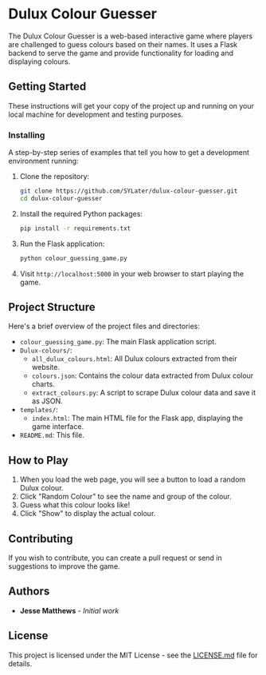 # Dulux Colour Guesser

The Dulux Colour Guesser is a web-based interactive game where players are challenged to guess colours based on their names. It uses a Flask backend to serve the game and provide functionality for loading and displaying colours.

## Getting Started

These instructions will get your copy of the project up and running on your local machine for development and testing purposes.

### Installing

A step-by-step series of examples that tell you how to get a development environment running:

1. Clone the repository:
   ```bash
   git clone https://github.com/SYLater/dulux-colour-guesser.git
   cd dulux-colour-guesser
   ```

2. Install the required Python packages:
   ```bash
   pip install -r requirements.txt
   ```

3. Run the Flask application:
   ```bash
   python colour_guessing_game.py
   ```

4. Visit `http://localhost:5000` in your web browser to start playing the game.

## Project Structure

Here's a brief overview of the project files and directories:

- `colour_guessing_game.py`: The main Flask application script.
- `Dulux-colours/`:
  - `all_dulux_colours.html`: All Dulux colours extracted from their website.
  - `colours.json`: Contains the colour data extracted from Dulux colour charts.
  - `extract_colours.py`: A script to scrape Dulux colour data and save it as JSON.
- `templates/`:
  - `index.html`: The main HTML file for the Flask app, displaying the game interface.
- `README.md`: This file.

## How to Play

1. When you load the web page, you will see a button to load a random Dulux colour.
2. Click "Random Colour" to see the name and group of the colour.
3. Guess what this colour looks like!
4. Click "Show" to display the actual colour.

## Contributing

If you wish to contribute, you can create a pull request or send in suggestions to improve the game.

## Authors

- **Jesse Matthews** - _Initial work_

## License

This project is licensed under the MIT License - see the [LICENSE.md](LICENSE.md) file for details.
